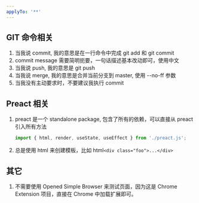 ```yaml
---
applyTo: '**'
---
```


## GIT 命令相关

1. 当我说 commit, 我的意思是在一行命令中完成 git add 和 git commit
2. commit message 需要简明扼要，一句话描述基本改动即可，使用中文
3. 当我说 push, 我的意思是 git push
4. 当我说 merge, 我的意思是合并当前分支到 master, 使用 --no-ff 参数
5. 当我没有主动要求时，不要建议我执行 commit
  
## Preact 相关

1. preact 是一个 standalone package, 包含了所有的依赖，可以直接从 preact 引入所有方法
   ```js
   import { html, render, useState, useEffect } from './preact.js';
   ```
2. 总是使用 html 来创建模板，比如 html`<div class="foo">...</div>`

## 其它

1. 不需要使用 Opened Simple Browser 来测试页面，因为这是 Chrome Extension 项目，直接在 Chrome 中加载扩展即可。
